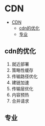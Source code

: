 # CDN
<!-- TOC -->

- [CDN](#cdn)
  - [cdn的优化](#cdn%e7%9a%84%e4%bc%98%e5%8c%96)
  - [专业](#%e4%b8%93%e4%b8%9a)

<!-- /TOC -->
## cdn的优化
1. 就近部署
2. 策略性缓存
3. 传输路径优化
4. 建链加速
5. 传输层优化
6. 内容预热
7. 合并请求
   

## 专业